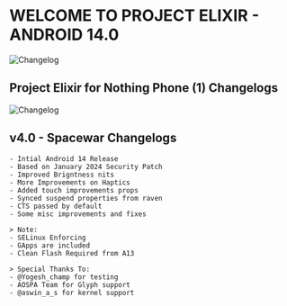 # **WELCOME TO PROJECT ELIXIR - ANDROID 14.0**

![Changelog](https://i.imgur.com/MF2K9V2.png)

## **Project Elixir for Nothing Phone (1) Changelogs**

![Changelog](https://i.imgur.com/MsgqFFz.png)

## v4.0 - Spacewar Changelogs
```
- Intial Android 14 Release
- Based on January 2024 Security Patch
- Improved Brigntness nits
- More Improvements on Haptics
- Added touch improvements props
- Synced suspend properties from raven
- CTS passed by default
- Some misc improvements and fixes

> Note: 
- SELinux Enforcing
- GApps are included
- Clean Flash Required from A13

> Special Thanks To:
- @Yogesh_champ for testing
- AOSPA Team for Glyph support
- @aswin_a_s for kernel support
```

